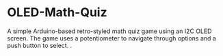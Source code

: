 # OLED-Math-Quiz
A simple Arduino-based retro-styled math quiz game using an I2C OLED screen. The game uses a potentiometer to navigate through options and a push button to select. .
